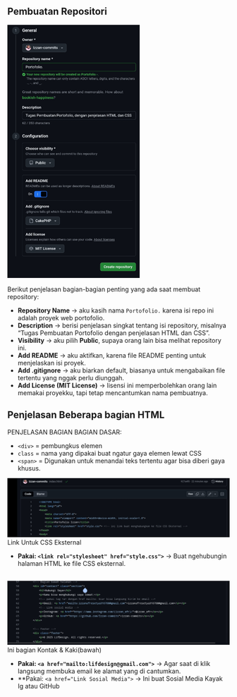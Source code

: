 ## Pembuatan Repositori 
<img src="1761367426615.jpg" alt="Foto Lif" width="300">

Berikut penjelasan bagian-bagian penting yang ada saat membuat repository:

- **Repository Name** → aku kasih nama `Portofolio.` karena isi repo ini adalah proyek web portofolio.
- **Description** → berisi penjelasan singkat tentang isi repository, misalnya “Tugas Pembuatan Portofolio dengan penjelasan HTML dan CSS”.
- **Visibility** → aku pilih **Public**, supaya orang lain bisa melihat repository ini.
- **Add README** → aku aktifkan, karena file README penting untuk menjelaskan isi proyek.
- **Add .gitignore** → aku biarkan default, biasanya untuk mengabaikan file tertentu yang nggak perlu diunggah.
- **Add License (MIT License)** → lisensi ini memperbolehkan orang lain memakai proyekku, tapi tetap mencantumkan nama pembuatnya.

## Penjelasan Beberapa bagian HTML

PENJELASAN BAGIAN BAGIAN DASAR: 
<br>

- `<div>` = pembungkus elemen
- `class` = nama yang dipakai buat ngatur gaya elemen lewat CSS
- `<span>` = Digunakan untuk menandai teks tertentu agar bisa diberi gaya khusus.
<img src="1761368300484.jpg" alt="Foto Lif" width="800">
Link Untuk CSS Eksternal <br>

- **Pakai: `<link rel="stylesheet" href="style.css">`** → Buat ngehubungin halaman HTML ke file CSS eksternal.
<br>

<img src="1761369976547.jpg" alt="Foto Lif" width="800">
Ini bagian Kontak & Kaki(bawah) <br>

- **Pakai: `<a href="mailto:lifdesign@gmail.com">`** → Agar saat di klik langsung membuka email ke alamat yang di cantumkan.
- **Pakai: `<a href="Link Sosial Media">` → Ini buat Sosial Media Kayak Ig atau GitHub
<br>
